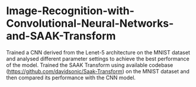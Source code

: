 # Image-Recognition-with-Convolutional-Neural-Networks-and-SAAK-Transform


Trained a CNN derived from the Lenet-5 architecture on the MNIST dataset and analysed different parameter settings to achieve the best performance of the model. Trained the SAAK Transform using available codebase (https://github.com/davidsonic/Saak-Transform) on the MNIST dataset and then compared its performance with the CNN model.
